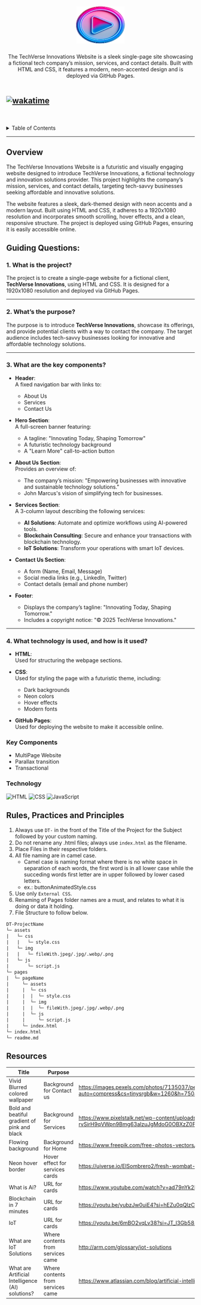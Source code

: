 <a name="readme-top">

<br/>

<br />
<div align="center">
    <img src="./assets/img/logo.png" alt="Techverse" width="130" height="100">
  </a>
<!-- TODO: Change Title to the name of the title of your Project -->
  <h3 align="center"></h3>
</div>
<!-- TODO: Make a short description -->
<div align="center">
 The TechVerse Innovations Website is a sleek single-page site showcasing a fictional tech company’s mission, services, and contact details. Built with HTML and CSS, it features a modern, neon-accented design and is deployed via GitHub Pages.
</div>

<br />



[![wakatime](https://wakatime.com/badge/user/018f0316-294f-4b38-b869-a3201b1c8b64/project/feca92a6-baa5-4dfc-ad3a-5787d67e5eda.svg)](https://wakatime.com/badge/user/018f0316-294f-4b38-b869-a3201b1c8b64/project/feca92a6-baa5-4dfc-ad3a-5787d67e5eda)
---

<br />
<br />

<!-- TODO: If you want to add more layers for your readme -->
<details>
  <summary>Table of Contents</summary>
  <ol>
    <li>
      <a href="#overview">Overview</a>
      <ol>
        <li>
          <a href="#key-components">Key Components</a>
        </li>
        <li>
          <a href="#technology">Technology</a>
        </li>
      </ol>
    </li>
    <li>
      <a href="#rule,-practices-and-principles">Rules, Practices and Principles</a>
    </li>
    <li>
      <a href="#resources">Resources</a>
    </li>
  </ol>
</details>

---

## Overview

The TechVerse Innovations Website is a futuristic and visually engaging website designed to introduce TechVerse Innovations, a fictional technology and innovation solutions provider. This project highlights the company’s mission, services, and contact details, targeting tech-savvy businesses seeking affordable and innovative solutions.

The website features a sleek, dark-themed design with neon accents and a modern layout. Built using HTML and CSS, it adheres to a 1920x1080 resolution and incorporates smooth scrolling, hover effects, and a clean, responsive structure. The project is deployed using GitHub Pages, ensuring it is easily accessible online.

## Guiding Questions:

### 1. What is the project?  
The project is to create a single-page website for a fictional client, **TechVerse Innovations**, using HTML and CSS. It is designed for a 1920x1080 resolution and deployed via GitHub Pages.

---

### 2. What’s the purpose?  
The purpose is to introduce **TechVerse Innovations**, showcase its offerings, and provide potential clients with a way to contact the company. The target audience includes tech-savvy businesses looking for innovative and affordable technology solutions.

---

### 3. What are the key components?  
- **Header**:  
  A fixed navigation bar with links to:
  - About Us  
  - Services  
  - Contact Us  

- **Hero Section**:  
  A full-screen banner featuring:  
  - A tagline: "Innovating Today, Shaping Tomorrow"  
  - A futuristic technology background  
  - A "Learn More" call-to-action button  

- **About Us Section**:  
  Provides an overview of:  
  - The company’s mission: "Empowering businesses with innovative and sustainable technology solutions."  
  - John Marcus's vision of simplifying tech for businesses.  

- **Services Section**:  
  A 3-column layout describing the following services:  
  - **AI Solutions**: Automate and optimize workflows using AI-powered tools.  
  - **Blockchain Consulting**: Secure and enhance your transactions with blockchain technology.  
  - **IoT Solutions**: Transform your operations with smart IoT devices.  

- **Contact Us Section**:  
  - A form (Name, Email, Message)  
  - Social media links (e.g., LinkedIn, Twitter)  
  - Contact details (email and phone number)  

- **Footer**:  
  - Displays the company’s tagline: "Innovating Today, Shaping Tomorrow."  
  - Includes a copyright notice: "© 2025 TechVerse Innovations."

---

### 4. What technology is used, and how is it used?  
- **HTML**:  
  Used for structuring the webpage sections.

- **CSS**:  
  Used for styling the page with a futuristic theme, including:  
  - Dark backgrounds  
  - Neon colors  
  - Hover effects  
  - Modern fonts  

- **GitHub Pages**:  
  Used for deploying the website to make it accessible online.



### Key Components
- MultiPage Website
- Parallax transition
- Transactional

### Technology

![HTML](https://img.shields.io/badge/HTML-E34F26?style=for-the-badge&logo=html5&logoColor=white)
![CSS](https://img.shields.io/badge/CSS-1572B6?style=for-the-badge&logo=css3&logoColor=white)
![JavaScript](https://img.shields.io/badge/JavaScript-F7DF1E?style=for-the-badge&logo=javascript&logoColor=white)

## Rules, Practices and Principles
1. Always use `DT-` in the front of the Title of the Project for the Subject followed by your custom naming.
2. Do not rename any .html files; always use `index.html` as the filename.
3. Place Files in their respective folders.
4. All file naming are in camel case.
   - Camel case is naming format where there is no white space in separation of each words, the first word is in all lower case while the succeding words first letter are in upper followed by lower cased letters.
   - ex.: buttonAnimatedStyle.css
5. Use only `External CSS`.
6. Renaming of Pages folder names are a must, and relates to what it is doing or data it holding.
7. File Structure to follow below.

```
DT-ProjectName
└─ assets
|   └─ css
|   |   └─ style.css
|   └─ img
|   |   └─ fileWith.jpeg/.jpg/.webp/.png
|   └─ js
|       └─ script.js
└─ pages
|  └─ pageName
|     └─ assets
|     |  └─ css
|     |  |  └─ style.css
|     |  └─ img
|     |  |  └─ fileWith.jpeg/.jpg/.webp/.png
|     |  └─ js
|     |     └─ script.js
|     └─ index.html
└─ index.html
└─ readme.md
```

## Resources

<!-- TODO: Add References -->
| Title | Purpose | Link |
|-|-|-|
| Vivid Blurred colored wallpaper | Background for Contact us | https://images.pexels.com/photos/7135037/pexels-photo-7135037.jpeg?auto=compress&cs=tinysrgb&w=1260&h=750&dpr=1&fbclid=IwY2xjawIAiuRleHRuA2FlbQIxMAABHSaDC8N_Dqjcgqql3OboGULdRjFRx07WeF9oa91AO39mMj4erI1y9g8fNQ_aem_gcQg3Tr5XzJkwFPQtV43lA |
| Bold and beatiful gradient of pink and black | Background for Services | https://www.pixelstalk.net/wp-content/uploads/images3/Cool-Pink-HD-Wallpapers-2.jpeg?fbclid=IwY2xjawIAi_tleHRuA2FlbQIxMAABHStuW-kZF-rvSirH9qVWpn9Bmg63alzuJgMdoG0OBXzZ0FYcycZEVCmW3g_aem_ZzYZl8hV53aLZAaEvUeZfQ
| Flowing background | Background for Home | https://www.freepik.com/free-photos-vectors/flowing-background/6
| Neon hover border | Hover effect for services cards | https://uiverse.io/ElSombrero2/fresh-wombat-97?fbclid=IwY2xjawIAjDdleHRuA2FlbQIxMAABHSaDC8N_Dqjcgqql3OboGULdRjFRx07WeF9oa91AO39mMj4erI1y9g8fNQ_aem_gcQg3Tr5XzJkwFPQtV43lA
| What is Ai?| URL for cards | https://www.youtube.com/watch?v=ad79nYk2keg
| Blockchain in 7 minutes| URL for cards | https://youtu.be/yubzJw0uiE4?si=hEZu0qQIzCMk9HQV
| IoT  | URL for cards |https://youtu.be/6mBO2vqLv38?si=JT_l3Gb58sbSy5pL
| What are IoT Solutions  | Where contents from services came |http://arm.com/glossary/iot-solutions
| What are Artificial Intelligence (AI) solutions? | Where contents from services came |https://www.atlassian.com/blog/artificial-intelligence/ai-solutions



